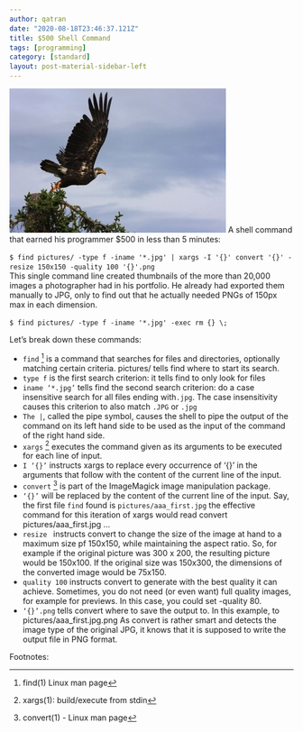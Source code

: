 ```yaml
---
author: qatran
date: "2020-08-18T23:46:37.121Z"
title: $500 Shell Command
tags: [programming]
category: [standard]
layout: post-material-sidebar-left
---
```

![start eagle flight](../assets/envol.jpg)
A shell command that earned his programmer $500 in less than 5 minutes:  

`$ find pictures/ -type f -iname '*.jpg' | xargs -I '{}' convert '{}' -resize 150x150 -quality 100 '{}'.png`  
This single command line created thumbnails of the more than 20,000 images a photographer had in his portfolio. He already had exported them manually to JPG, only to find out that he actually needed PNGs of 150px max in each dimension.


`$ find pictures/ -type f -iname '*.jpg' -exec rm {} \;`


Let’s break down these commands:

* `find` [^1] is a command that searches for files and directories, optionally matching certain criteria.
pictures/ tells find where to start its search.
* `type f` is the first search criterion: it tells find to only look for files
* `iname ‘*.jpg’` tells find the second search criterion: do a case insensitive search for all files ending with`.jpg`. The case insensitivity causes this criterion to also match `.JPG` or `.jpg`
* `The |`, called the pipe symbol, causes the shell to pipe the output of the command on its left hand side to be used as the input of the command of the right hand side.
* `xargs` [^2] executes the command given as its arguments to be executed for each line of input.
* `I ‘{}’` instructs xargs to replace every occurrence of ‘{}’ in the arguments that follow with the content of the current line of the input.
* `convert` [^3] is part of the ImageMagick image manipulation package.
* `‘{}’` will be replaced by the content of the current line of the input. Say, the first file `find` found is `pictures/aaa_first.jpg` the effective command for this iteration of xargs would read convert pictures/aaa_first.jpg ...
* `resize ` instructs convert to change the size of the image at hand to a maximum size pf 150x150, while maintaining the aspect ratio. So, for example if the original picture was 300 x 200, the resulting picture would be 150x100. If the original size was 150x300, the dimensions of the converted image would be 75x150.
* `quality 100` instructs convert to generate with the best quality it can achieve. Sometimes, you do not need (or even want) full quality images, for example for previews. In this case, you could set -quality 80.
* `‘{}’.png` tells convert where to save the output to. In this example, to pictures/aaa_first.jpg.png As convert is rather smart and detects the image type of the original JPG, it knows that it is supposed to write the output file in PNG format.  

Footnotes:

[^1]: find(1)  Linux man page
[^2]: xargs(1): build/execute from stdin
[^3]: convert(1) - Linux man page
